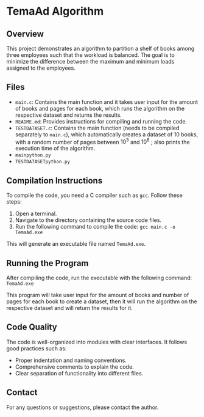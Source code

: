 # TemaAd Algorithm

## Overview

This project demonstrates an algorithm to partition a shelf of books among three employees such that the workload is balanced. The goal is to minimize the difference between the maximum and minimum loads assigned to the employees.

## Files

- `main.c`: Contains the main function and it takes user input for the amount of books and pages for each book, which runs the algorithm on the respective dataset and returns the results.
- `README.md`: Provides instructions for compiling and running the code.
- `TESTDATASET.c`: Contains the main function (needs to be compiled separately to `main.c`), which automatically creates a dataset of 10 books, with a random number of pages between $10^3$ and $10^8$ ; also prints the execution time of the algorithm.
- `mainpython.py`
- `TESTDATASETpython.py`

## Compilation Instructions

To compile the code, you need a C compiler such as `gcc`. Follow these steps:

1. Open a terminal.
2. Navigate to the directory containing the source code files.
3. Run the following command to compile the code:
`gcc main.c -o TemaAd.exe`

This will generate an executable file named `TemaAd.exe`.

## Running the Program

After compiling the code, run the executable with the following command:
`TemaAd.exe`

This program will take user input for the amount of books and number of pages for each book to create a dataset, then it will run the algorithm on the respective dataset and will return the results for it.

## Code Quality

The code is well-organized into modules with clear interfaces. It follows good practices such as:
- Proper indentation and naming conventions.
- Comprehensive comments to explain the code.
- Clear separation of functionality into different files.

## Contact

For any questions or suggestions, please contact the author.
